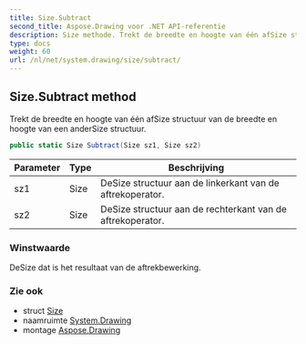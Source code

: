 ```yaml
---
title: Size.Subtract
second_title: Aspose.Drawing voor .NET API-referentie
description: Size methode. Trekt de breedte en hoogte van één afSize structuur van de breedte en hoogte van een anderSize structuur.
type: docs
weight: 60
url: /nl/net/system.drawing/size/subtract/
---
```

## Size.Subtract method

Trekt de breedte en hoogte van één afSize structuur van de breedte en hoogte van een anderSize structuur.

```csharp
public static Size Subtract(Size sz1, Size sz2)
```

| Parameter | Type | Beschrijving |
| --- | --- | --- |
| sz1 | Size | DeSize structuur aan de linkerkant van de aftrekoperator. |
| sz2 | Size | DeSize structuur aan de rechterkant van de aftrekoperator. |

### Winstwaarde

DeSize dat is het resultaat van de aftrekbewerking.

### Zie ook

* struct [Size](../)
* naamruimte [System.Drawing](../../size/)
* montage [Aspose.Drawing](../../../)


